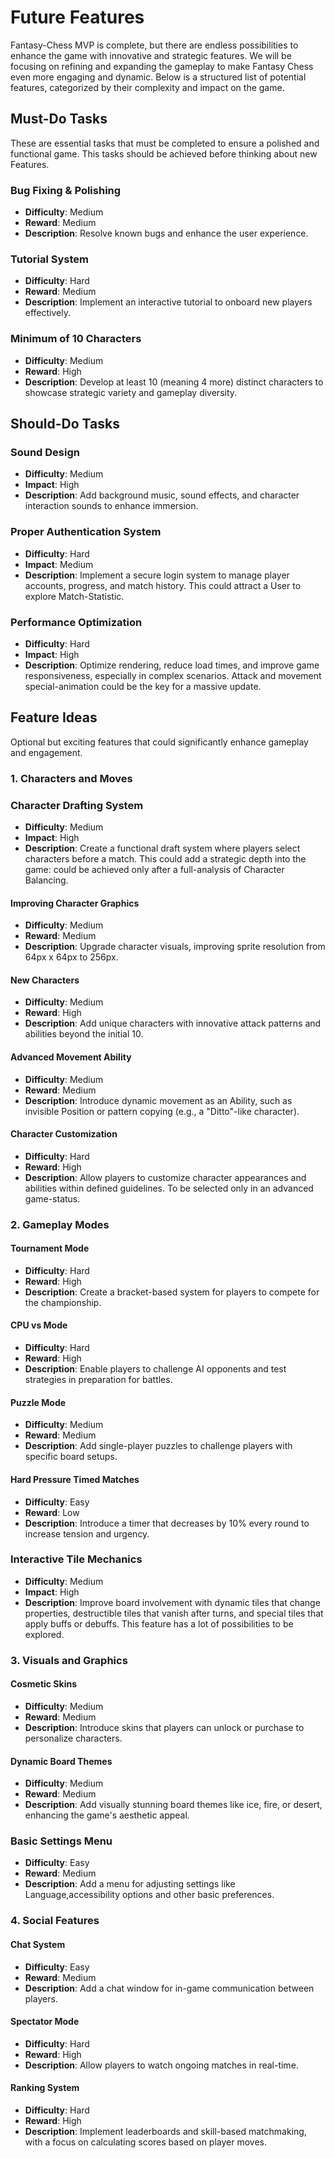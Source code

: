# Future Features 

Fantasy-Chess MVP is complete, but there are endless possibilities to enhance the game with innovative and strategic features.
We will be focusing on refining and expanding the gameplay to make Fantasy Chess even more engaging and dynamic.
Below is a structured list of potential features, categorized by their complexity and impact on the game.

## Must-Do Tasks

These are essential tasks that must be completed to ensure a polished and functional game.
This tasks should be achieved before thinking about new Features.

### Bug Fixing & Polishing
- **Difficulty**: Medium
- **Reward**: Medium
- **Description**: Resolve known bugs and enhance the user experience.

### Tutorial System
- **Difficulty**: Hard
- **Reward**: Medium
- **Description**: Implement an interactive tutorial to onboard new players effectively.

### Minimum of 10 Characters
- **Difficulty**: Medium
- **Reward**: High
- **Description**: Develop at least 10 (meaning 4 more) distinct characters to showcase strategic variety and gameplay diversity.

## Should-Do Tasks

### **Sound Design**
- **Difficulty**: Medium
- **Impact**: High
- **Description**: Add background music, sound effects, and character interaction sounds to enhance immersion.

### **Proper Authentication System**
- **Difficulty**: Hard
- **Impact**: Medium
- **Description**: Implement a secure login system to manage player accounts, progress, and match history.
This could attract a User to explore Match-Statistic.

### **Performance Optimization**
- **Difficulty**: Hard
- **Impact**: High
- **Description**: Optimize rendering, reduce load times, and improve game responsiveness, especially in complex scenarios.
Attack and movement special-animation could be the key for a massive update.

## Feature Ideas

Optional but exciting features that could significantly enhance gameplay and engagement.

### 1. Characters and Moves

### **Character Drafting System**
- **Difficulty**: Medium
- **Impact**: High
- **Description**: Create a functional draft system where players select characters before a match. This could add a strategic depth into the game:
  could be achieved only after a full-analysis of Character Balancing.

#### Improving Character Graphics
- **Difficulty**: Medium
- **Reward**: Medium
- **Description**: Upgrade character visuals, improving sprite resolution from 64px x 64px to 256px.

#### New Characters
- **Difficulty**: Medium
- **Reward**: High
- **Description**: Add unique characters with innovative attack patterns and abilities beyond the initial 10.

#### Advanced Movement Ability
- **Difficulty**: Medium
- **Reward**: Medium
- **Description**: Introduce dynamic movement as an Ability, such as invisible Position or pattern copying (e.g., a "Ditto"-like character).

#### Character Customization
- **Difficulty**: Hard
- **Reward**: High
- **Description**: Allow players to customize character appearances and abilities within defined guidelines. 
  To be selected only in an advanced game-status.  


### 2. Gameplay Modes

#### Tournament Mode
- **Difficulty**: Hard
- **Reward**: High
- **Description**: Create a bracket-based system for players to compete for the championship.

#### CPU vs Mode
- **Difficulty**: Hard
- **Reward**: High
- **Description**: Enable players to challenge AI opponents and test strategies in preparation for battles.

#### Puzzle Mode
- **Difficulty**: Medium
- **Reward**: Medium
- **Description**: Add single-player puzzles to challenge players with specific board setups.

#### Hard Pressure Timed Matches
- **Difficulty**: Easy
- **Reward**: Low
- **Description**: Introduce a timer that decreases by 10% every round to increase tension and urgency.

### **Interactive Tile Mechanics**
- **Difficulty**: Medium
- **Impact**: High
- **Description**: Improve board involvement with dynamic tiles that change properties, 
destructible tiles that vanish after turns, and special tiles that apply buffs or debuffs. 
This feature has a lot of possibilities to be explored.

### 3. Visuals and Graphics

#### Cosmetic Skins
- **Difficulty**: Medium
- **Reward**: Medium
- **Description**: Introduce skins that players can unlock or purchase to personalize characters.

#### Dynamic Board Themes
- **Difficulty**: Medium
- **Reward**: Medium
- **Description**: Add visually stunning board themes like ice, fire, or desert, enhancing the game's aesthetic appeal.

### Basic Settings Menu
- **Difficulty**: Easy
- **Reward**: Medium
- **Description**: Add a menu for adjusting settings like Language,accessibility options and other basic preferences.

### 4. Social Features

#### Chat System
- **Difficulty**: Easy
- **Reward**: Medium
- **Description**: Add a chat window for in-game communication between players.

#### Spectator Mode
- **Difficulty**: Hard
- **Reward**: High
- **Description**: Allow players to watch ongoing matches in real-time.

#### Ranking System
- **Difficulty**: Hard
- **Reward**: High
- **Description**: Implement leaderboards and skill-based matchmaking, with a focus on calculating scores based on player moves.

